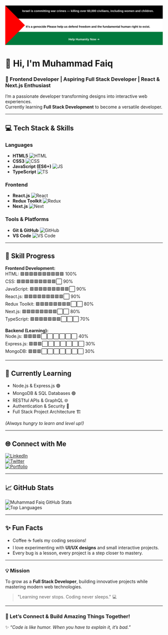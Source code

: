 [![Stand With Palestine](https://github.com/standforhumanity/stand-with-palestine/blob/main/Banners/Banner1.svg)](https://stand-with-palestine.vercel.app)

# 👋 Hi, I'm Muhammad Faiq

### 🌟 Frontend Developer | Aspiring Full Stack Developer | React & Next.js Enthusiast

I’m a passionate developer transforming designs into interactive web experiences.  
Currently learning **Full Stack Development** to become a versatile developer.  

---

## 💻 Tech Stack & Skills

### Languages
- **HTML5** ![HTML](https://img.shields.io/badge/HTML5-E34F26?style=for-the-badge&logo=html5&logoColor=white)  
- **CSS3** ![CSS](https://img.shields.io/badge/CSS3-1572B6?style=for-the-badge&logo=css3&logoColor=white)  
- **JavaScript (ES6+)** ![JS](https://img.shields.io/badge/JavaScript-F7DF1E?style=for-the-badge&logo=javascript&logoColor=black)  
- **TypeScript** ![TS](https://img.shields.io/badge/TypeScript-3178C6?style=for-the-badge&logo=typescript&logoColor=white)  

### Frontend
- **React.js** ![React](https://img.shields.io/badge/React-61DAFB?style=for-the-badge&logo=react&logoColor=black)  
- **Redux Toolkit** ![Redux](https://img.shields.io/badge/Redux-764ABC?style=for-the-badge&logo=redux&logoColor=white)  
- **Next.js** ![Next](https://img.shields.io/badge/Next.js-000000?style=for-the-badge&logo=next.js&logoColor=white)  

### Tools & Platforms
- **Git & GitHub** ![GitHub](https://img.shields.io/badge/GitHub-181717?style=for-the-badge&logo=github&logoColor=white)  
- **VS Code** ![VS Code](https://img.shields.io/badge/VS%20Code-007ACC?style=for-the-badge&logo=visual-studio-code&logoColor=white)  

---

## 🎨 Skill Progress

**Frontend Development:**  
HTML: 🟩🟩🟩🟩🟩🟩🟩🟩🟩🟩 100%  
CSS: 🟩🟩🟩🟩🟩🟩🟩🟩🟩⬜ 90%  
JavaScript: 🟩🟩🟩🟩🟩🟩🟩🟩🟩⬜ 90%  
React.js: 🟩🟩🟩🟩🟩🟩🟩🟩🟩⬜ 90%  
Redux Toolkit: 🟩🟩🟩🟩🟩🟩🟩🟩⬜⬜ 80%  
Next.js: 🟩🟩🟩🟩🟩🟩🟩🟩⬜⬜ 80%  
TypeScript: 🟩🟩🟩🟩🟩🟩🟩⬜⬜⬜ 70%  

**Backend (Learning):**  
Node.js: 🟩🟩🟩🟩⬜⬜⬜⬜⬜⬜ 40%  
Express.js: 🟩🟩🟩⬜⬜⬜⬜⬜⬜⬜ 30%  
MongoDB: 🟩🟩🟩⬜⬜⬜⬜⬜⬜⬜ 30%  

---

## 🌱 Currently Learning

- Node.js & Express.js 🟢  
- MongoDB & SQL Databases 🟢  
- RESTful APIs & GraphQL 🌐  
- Authentication & Security 🔐  
- Full Stack Project Architecture 🏗️  

*(Always hungry to learn and level up!)*  

---

## 🌐 Connect with Me

[![LinkedIn](https://img.shields.io/badge/LinkedIn-MuhammadFaiq-blue?style=flat-square&logo=linkedin)](https://www.linkedin.com/in/YOUR_LINKEDIN/)  
[![Twitter](https://img.shields.io/badge/Twitter-@YOUR_TWITTER-blue?style=flat-square&logo=twitter)](https://twitter.com/YOUR_TWITTER)  
[![Portfolio](https://img.shields.io/badge/Portfolio-Website-blue?style=flat-square)](https://YOUR_PORTFOLIO_LINK/)  

---

## 📈 GitHub Stats

![Muhammad Faiq GitHub Stats](https://github-readme-stats.vercel.app/api?username=YOUR_GITHUB_USERNAME&show_icons=true&theme=radical)  
![Top Languages](https://github-readme-stats.vercel.app/api/top-langs/?username=YOUR_GITHUB_USERNAME&layout=compact&theme=radical)

---

## ✨ Fun Facts

- Coffee ☕ fuels my coding sessions!  
- I love experimenting with **UI/UX designs** and small interactive projects.  
- Every bug is a lesson, every project is a step closer to mastery.  

---

### 💡 Mission

To grow as a **Full Stack Developer**, building innovative projects while mastering modern web technologies.  

> "Learning never stops. Coding never sleeps." 💻  

---

### 🌈 Let’s Connect & Build Amazing Things Together!






✨ *“Code is like humor. When you have to explain it, it’s bad.”*  

